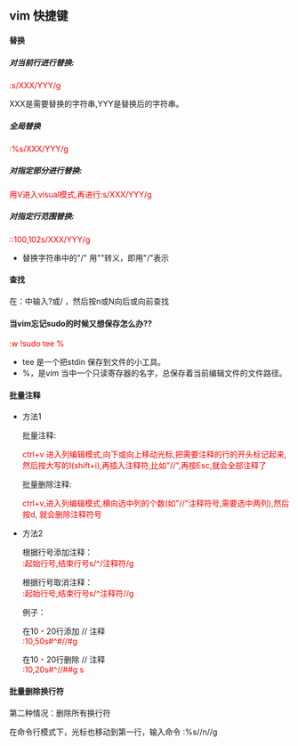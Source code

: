 ## vim 快捷键

#### 替换
##### 对当前行进行替换:
<font style="color:red">:s/XXX/YYY/g</font>

XXX是需要替换的字符串,YYY是替换后的字符串。

##### 全局替换
<font style="color:red">:%s/XXX/YYY/g</font>

##### 对指定部分进行替换:
<font style="color:red">用V进入visual模式,再进行:s/XXX/YYY/g</font>
##### 对指定行范围替换:
<font style="color:red">::100,102s/XXX/YYY/g</font>
    
* 替换字符串中的"/" 用"\"转义，即用"\/"表示

#### 查找
在：中输入?或/ ，然后按n或N向后或向前查找

#### 当vim忘记sudo的时候又想保存怎么办??
<font style="color:red">:w !sudo tee %</font>

* tee 是一个把stdin 保存到文件的小工具。
* %，是vim 当中一个只读寄存器的名字，总保存着当前编辑文件的文件路径。

#### 批量注释

* 方法1  

    批量注释:  
    
    <font style="color:red">ctrl+v 进入列编辑模式,向下或向上移动光标,把需要注释的行的开头标记起来,然后按大写的I(shift+i),再插入注释符,比如"//",再按Esc,就会全部注释了</font> 
    
    批量删除注释:  
    
    <font style="color:red">ctrl+v,进入列编辑模式,横向选中列的个数(如"//"注释符号,需要选中两列),然后按d, 就会删除注释符号</font>    

* 方法2 

  根据行号添加注释：  
 <font style="color:red">:起始行号,结束行号s/^/注释符/g</font>
  
  根据行号取消注释：  
 <font style="color:red">:起始行号,结束行号s/^注释符//g</font>

  例子：   
  
  在10 - 20行添加 // 注释  
  <font style="color:red">:10,50s#^#//#g</font>
    
  在10 - 20行删除 // 注释  
  <font style="color:red">:10,20s#^//##g  s</font>
  
 
#### 批量删除换行符 

第二种情况：删除所有换行符

在命令行模式下，光标也移动到第一行，输入命令  :%s//n//g